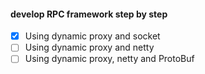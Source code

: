 #### develop RPC framework step by step


- [x] Using dynamic proxy and socket
- [ ] Using dynamic proxy and netty
- [ ] Using dynamic proxy, netty and ProtoBuf
